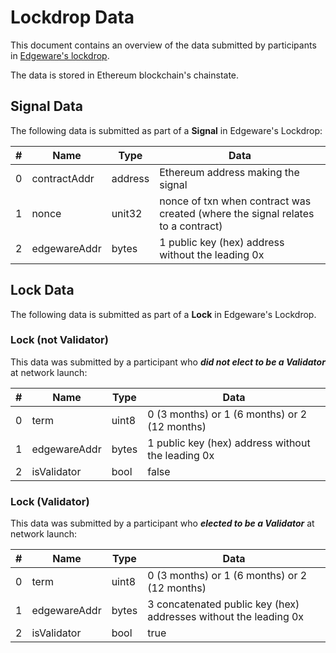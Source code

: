 # Lockdrop Data

This document contains an overview of the data submitted by participants in [Edgeware's lockdrop](https://edgewa.re/lockdrop/).

The data is stored in Ethereum blockchain's chainstate.

## Signal Data

The following data is submitted as part of a **Signal** in Edgeware's Lockdrop:

| # | Name         | Type    | Data                                                                              |
|---|--------------|---------|-----------------------------------------------------------------------------------|
| 0 | contractAddr | address | Ethereum address making the signal                                                |
| 1 | nonce        | unit32  | nonce of txn when contract was created (where the signal relates to a contract)   |
| 2 | edgewareAddr | bytes   | 1 public key (hex) address without the leading 0x                                 |

## Lock Data

The following data is submitted as part of a **Lock** in Edgeware's Lockdrop.

### Lock (not Validator)

This data was submitted by a participant who **_did not elect to be a Validator_** at network launch:

| # | Name         | Type    | Data                                                                                       |
|---|--------------|---------|--------------------------------------------------------------------------------------------|
| 0 | term         | uint8   | 0 (3 months) or 1 (6 months) or 2 (12 months)                                              |
| 1 | edgewareAddr | bytes   | 1 public key (hex) address without the leading 0x                                          |
| 2 | isValidator  | bool    | false                                                                                      |

### Lock (Validator)

This data was submitted by a participant who **_elected to be a Validator_** at network launch:

| # | Name         | Type    | Data                                                                                       |
|---|--------------|---------|--------------------------------------------------------------------------------------------|
| 0 | term         | uint8   | 0 (3 months) or 1 (6 months) or 2 (12 months)                                              |
| 1 | edgewareAddr | bytes   | 3 concatenated public key (hex) addresses without the leading 0x                           |
| 2 | isValidator  | bool    | true                                                                                       |
